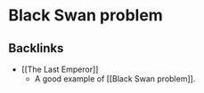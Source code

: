 # Black Swan problem

## Backlinks
* [[The Last Emperor]]
	* A good example of [[Black Swan problem]].

<!-- #evergreen -->

<!-- {BearID:0026F92E-86ED-4925-9985-1EC934DC140A} -->
